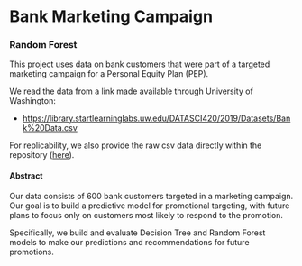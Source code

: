 # Bank Marketing Campaign
### Random Forest

This project uses data on bank customers that were part of a targeted marketing campaign for a Personal Equity Plan (PEP).

We read the data from a link made available through University of Washington:
- https://library.startlearninglabs.uw.edu/DATASCI420/2019/Datasets/Bank%20Data.csv

For replicability, we also provide the raw csv data directly within the repository ([here](https://github.com/lukefiorio/bank_mkt_campaign/raw/main/Bank%20Data.csv)).

#### Abstract

Our data consists of 600 bank customers targeted in a marketing campaign.  Our goal is to build a predictive model for promotional targeting, with future plans to focus only on customers most likely to respond to the promotion.

Specifically, we build and evaluate Decision Tree and Random Forest models to make our predictions and recommendations for future promotions.

